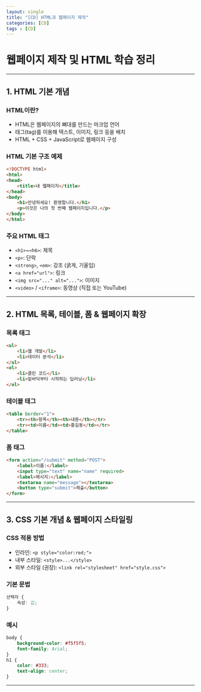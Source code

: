 ```yaml
---
layout: single
title: "[CD] HTML과 웹페이지 제작" 
categories: [CD]
tags : [CD]
---
```


# 웹페이지 제작 및 HTML 학습 정리

---

## 1. HTML 기본 개념

### HTML이란?
- HTML은 웹페이지의 뼈대를 만드는 마크업 언어
- 태그(tag)를 이용해 텍스트, 이미지, 링크 등을 배치
- HTML + CSS + JavaScript로 웹페이지 구성

### HTML 기본 구조 예제
```html
<!DOCTYPE html>
<html>
<head>
    <title>내 웹페이지</title>
</head>
<body>
    <h1>안녕하세요! 환영합니다.</h1>
    <p>이것은 나의 첫 번째 웹페이지입니다.</p>
</body>
</html>
```

###  주요 HTML 태그
- `<h1>`~`<h6>`: 제목
- `<p>`: 단락
- `<strong>`, `<em>`: 강조 (굵게, 기울임)
- `<a href="url">`: 링크
- `<img src="..." alt="...">`: 이미지
- `<video>` / `<iframe>`: 동영상 (직접 또는 YouTube)

---

## 2. HTML 목록, 테이블, 폼 & 웹페이지 확장

### 목록 태그
```html
<ul>
    <li>웹 개발</li>
    <li>데이터 분석</li>
</ul>
<ol>
    <li>클린 코드</li>
    <li>밑바닥부터 시작하는 딥러닝</li>
</ol>
```

### 테이블 태그
```html
<table border="1">
    <tr><th>항목</th><th>내용</th></tr>
    <tr><td>이름</td><td>홍길동</td></tr>
</table>
```

### 폼 태그
```html
<form action="/submit" method="POST">
    <label>이름:</label>
    <input type="text" name="name" required>
    <label>메시지:</label>
    <textarea name="message"></textarea>
    <button type="submit">제출</button>
</form>
```

---

## 3. CSS 기본 개념 & 웹페이지 스타일링

### CSS 적용 방법
- 인라인: `<p style="color:red;">`
- 내부 스타일: `<style>...</style>`
- 외부 스타일 (권장): `<link rel="stylesheet" href="style.css">`

### 기본 문법
```css
선택자 {
    속성: 값;
}
```

### 예시
```css
body {
    background-color: #f5f5f5;
    font-family: Arial;
}
h1 {
    color: #333;
    text-align: center;
}
```

---

